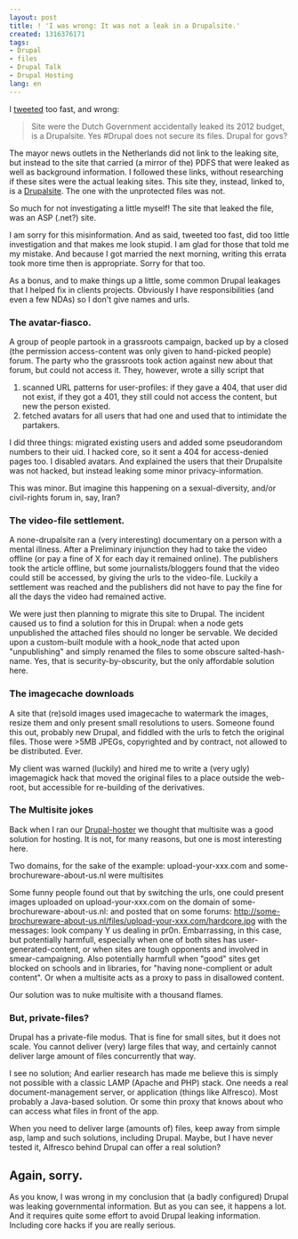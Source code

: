 ```yaml
---
layout: post
title: ! 'I was wrong: It was not a leak in a Drupalsite.'
created: 1316376171
tags:
- Drupal
- files
- Drupal Talk
- Drupal Hosting
lang: en
---
```

I [tweeted](https://twitter.com/#!/berkes/status/114399800132255744) too fast, and wrong:

> Site were the Dutch Government accidentally leaked its 2012 budget, is a Drupalsite. Yes #Drupal does not secure its files. Drupal for govs?

The mayor news outlets in the Netherlands did not link to the leaking site, but instead to the site that carried (a mirror of the) PDFS that were leaked as well as background information. I followed these links, without researching if these sites were the actual leaking sites. This site they, instead, linked to, is a [Drupalsite](http://www.cpb.nl/sites/all/modules/cck/CHANGELOG.txt). The one with the unprotected files was not.

So much for not investigating a little myself! The site that leaked the file, was an ASP (.net?) site. 

I am sorry for this misinformation. And as said, tweeted too fast, did too little investigation and that makes me look stupid. I am glad for those that told me my mistake. And because I got married the next morning, writing this errata took more time then is appropriate. Sorry for that too.

As a bonus, and to make things up a little, some common Drupal leakages that I helped fix in clients projects. Obviously I have responsibilities (and even a few NDAs) so I don't give names and urls. 

<!--break-->

### The avatar-fiasco.

A group of people partook in a grassroots campaign, backed up by a closed (the permission access-content was only given to hand-picked people) forum. 
The party who the grassroots took action against new about that forum, but could not access it. They, however, wrote a silly script that 

1. scanned URL patterns for user-profiles: if they gave a 404, that user did not exist, if they got a 401, they still could not access the content, but new the person existed. 
2. fetched avatars for all users that had one and used that to intimidate the partakers. 

I did three things: migrated existing users and added some pseudorandom numbers to their uid. I hacked core, so it sent a 404 for access-denied pages too. I disabled avatars. 
And explained the users that their Drupalsite was not hacked, but instead leaking some minor privacy-information.

This was minor. But imagine this happening on a sexual-diversity, and/or civil-rights forum in, say, Iran?

### The video-file settlement.

A none-drupalsite ran a (very interesting) documentary on a person with a mental illness. After a Preliminary injunction they had to take the video offline (or pay a fine of X for each day it remained online). The publishers took the article offline, but some journalists/bloggers found that the video could still be accessed, by giving the urls to the video-file. Luckily a settlement was reached and the publishers did not have to pay the fine for all the days the video had remained active. 

We were just then planning to migrate this site to Drupal. The incident caused us to find a solution for this in Drupal: when a node gets unpublished the attached files should no longer be servable. We decided upon a custom-built module with a hook_node that acted upon "unpublishing" and simply renamed the files to some obscure salted-hash-name. Yes, that is security-by-obscurity, but the only affordable solution here.

### The imagecache downloads

A site that (re)sold images used imagecache to watermark the images, resize them and only present small resolutions to users. 
Someone found this out, probably new Drupal, and fiddled with the urls to fetch the original files. Those were >5MB JPEGs, copyrighted and by contract, not allowed to be distributed. Ever.

My client was warned (luckily) and hired me to write a (very ugly) imagemagick hack that moved the original files to a place outside the web-root, but accessible for re-building of the derivatives. 

### The Multisite jokes

Back when I ran our [Drupal-hoster](http://web.archive.org/web/20060202131110/http://sympal.nl/) we thought that multisite was a good solution for hosting. It is not, for many reasons, but one is most interesting here. 

Two domains, for the sake of the example: upload-your-xxx.com and some-brochureware-about-us.nl were multisites

Some funny people found out that by switching the urls, one could present images uploaded on upload-your-xxx.com on the domain of some-brochureware-about-us.nl: and posted that on some forums: 
http://some-brochureware-about-us.nl/files/upload-your-xxx.com/hardcore.jpg with the messages: look company Y us dealing in pr0n. Embarrassing, in this case, but potentially harmfull, especially when one of both sites has user-generated-content, or when sites are tough opponents and involved in smear-campaigning. 
Also potentially harmfull when "good" sites get blocked on schools and in libraries, for "having none-complient or adult content". Or when a multisite acts as a proxy to pass in disallowed content. 

Our solution was to nuke multisite with a thousand flames. 

### But, private-files? 
Drupal has a private-file modus. That is fine for small sites, but it does not scale. You cannot deliver (very) large files that way, and certainly cannot deliver large amount of files concurrently that way.

I see no solution; And earlier research has made me believe this is simply not possible with a classic LAMP (Apache and PHP) stack. One needs a real document-management server, or application (things like Alfresco). Most probably a Java-based solution. Or some thin proxy that knows about who can access what files in front of the app. 

When you need to deliver large (amounts of) files, keep away from simple asp, lamp and such solutions, including Drupal. Maybe, but I have never tested it, Alfresco behind Drupal can offer a real solution?

## Again, sorry.

As you know, I was wrong in my conclusion that (a badly configured) Drupal was leaking governmental information. 
But as you can see, it happens a lot. And it requires quite some effort to avoid Drupal leaking information. Including core hacks if you are really serious.
